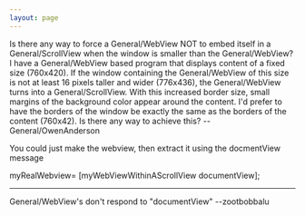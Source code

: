 ```yaml
---
layout: page
---
```


Is there any way to force a General/WebView NOT to embed itself in a General/ScrollView when the window is smaller than the General/WebView?  I have a General/WebView based program that displays content of a fixed size (760x420).  If the window containing the General/WebView of this size is not at least 16 pixels taller and wider (776x436), the General/WebView turns into a General/ScrollView.  With this increased border size, small margins of the background color appear around the content.  I'd prefer to have the borders of the window be exactly the same as the borders of the content (760x42).  Is there any way to achieve this? --General/OwenAnderson


You could just make the webview, then extract it using the docmentView message

myRealWebview= [myWebViewWithinAScrollView documentView];

----

General/WebView's don't respond to "documentView" --zootbobbalu